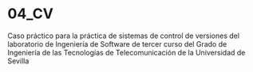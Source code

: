 04_CV
=====

Caso práctico para la práctica de sistemas de control de versiones del laboratorio de Ingeniería de Software de tercer curso del Grado de Ingeniería de las Tecnologías de Telecomunicación de la Universidad de Sevilla